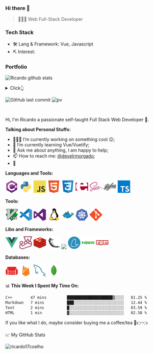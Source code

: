 ### Hi there 👋

<!--
**ricardo17coelho/ricardo17coelho** is a ✨ _special_ ✨ repository because its `README.md` (this file) appears on your GitHub profile.

Here are some ideas to get you started:

- 🔭 I’m currently working on ...
- 🌱 I’m currently learning ...
- 👯 I’m looking to collaborate on ...
- 🤔 I’m looking for help with ...
- 💬 Ask me about ...
- 📫 How to reach me: ...
- 😄 Pronouns: ...
- ⚡ Fun fact: ...
-->

> 👨🏻‍💻 Web Full-Stack Developer

### Tech Stack

- 🛠 Lang & Framework: Vue, Javascript
- ⛏ Interest: 


### Portfolio

![Ricardo github stats](https://github-readme-stats.vercel.app/api?username=ricardo17coelho&show_icons=true&theme=dracula&hide=stars,issues)

<details>
  <summary>Click👆</summary>
  <pre>
  🤷‍♂️
  </pre>
</details>

![GitHub last commit](https://img.shields.io/github/last-commit/ricardo17coelho/ricardo17coelho)
![pv](https://pageview.vercel.app/?github_user=ricardo17coelho)


<br />

Hi, I'm Ricardo a passionate self-taught Full Stack Web Developer 🚀.

**Talking about Personal Stuffs:**

- 👨🏽‍💻 I’m currently working on something cool :wink:;
- 🌱 I’m currently learning Vue/Vuetify; 
- 💬 Ask me about anything, I am happy to help;
- 📫 How to reach me: [@develrmorgado](mailto:devel@rmorgado.ch?subject=[GitHub]);
- 📝

**Languages and Tools:**  

<code><img height="40" src="https://github.com/devicons/devicon/blob/master/icons/csharp/csharp-original.svg"></code>
<code><img height="40" src="https://github.com/devicons/devicon/blob/master/icons/python/python-original.svg"></code>
<code><img height="40" src="https://github.com/devicons/devicon/blob/master/icons/javascript/javascript-original.svg"></code>
<code><img height="40" src="https://github.com/devicons/devicon/blob/master/icons/html5/html5-original.svg"></code>
<code><img height="40" src="https://github.com/devicons/devicon/blob/master/icons/css3/css3-original.svg"></code>
<code><img height="40" src="https://github.com/devicons/devicon/blob/master/icons/erlang/erlang-original.svg"></code>
<code><img height="40" src="https://github.com/devicons/devicon/blob/master/icons/sass/sass-original.svg"></code>
<code><img height="40" src="https://github.com/devicons/devicon/blob/master/icons/stylus/stylus-original.svg"></code>
<code><img height="40" src="https://github.com/devicons/devicon/blob/master/icons/typescript/typescript-original.svg"></code>

**Tools:**

<code><img height="40" src="https://github.com/devicons/devicon/blob/master/icons/vim/vim-original.svg"></code>
<code><img height="40" src="https://github.com/devicons/devicon/blob/master/icons/vscode/vscode-original.svg"></code>
<code><img height="40" src="https://github.com/devicons/devicon/blob/master/icons/visualstudio/visualstudio-plain.svg"></code>
<code><img height="40" src="https://github.com/devicons/devicon/blob/master/icons/linux/linux-original.svg"></code>
<code><img height="40" src="https://github.com/devicons/devicon/blob/master/icons/docker/docker-original.svg"></code>
<code><img height="40" src="https://github.com/devicons/devicon/blob/master/icons/kubernetes/kubernetes-plain.svg"></code>
<code><img height="40" src="https://github.com/devicons/devicon/blob/master/icons/git/git-original.svg"></code>

**Libs and Frameworks:**

<code><img height="40" src="https://github.com/devicons/devicon/blob/master/icons/vuejs/vuejs-original.svg"></code>
<code><img height="40" src="https://github.com/devicons/devicon/blob/master/icons/jest/jest-plain.svg"></code>
<code><img height="40" src="https://github.com/devicons/devicon/blob/master/icons/redis/redis-original.svg"></code>
<code><img height="40" src="https://github.com/devicons/devicon/blob/master/icons/flask/flask-original.svg"></code>
<code><img height="40" src="https://raw.githubusercontent.com/jmnote/z-icons/master/svg/lodash.svg"></code>
<code><img height="40" src="https://github.com/devicons/devicon/blob/master/icons/yarn/yarn-original.svg"></code>
<code><img height="40" src="https://github.com/devicons/devicon/blob/master/icons/nginx/nginx-original.svg"></code>
<code><img height="40" src="https://github.com/devicons/devicon/blob/master/icons/npm/npm-original-wordmark.svg"></code>

**Databases:**

<code><img height="40" src="https://github.com/devicons/devicon/blob/master/icons/couchdb/couchdb-original.svg"></code>
<code><img height="40" src="https://github.com/devicons/devicon/blob/master/icons/firebase/firebase-plain.svg"></code>
<code><img height="40" src="https://github.com/devicons/devicon/blob/master/icons/mysql/mysql-original.svg"></code>
<code><img height="40" src="https://github.com/devicons/devicon/blob/master/icons/mongodb/mongodb-original.svg"></code>


📊 **This Week I Spent My Time On:**
<!--START_SECTION:waka-->
```text
C++        47 mins         ████████████████████▒░░░░   81.25 % 
Markdown   7 mins          ███░░░░░░░░░░░░░░░░░░░░░░   12.44 % 
Text       2 mins          █░░░░░░░░░░░░░░░░░░░░░░░░   03.59 % 
HTML       1 min           ▓░░░░░░░░░░░░░░░░░░░░░░░░   02.58 % 
```
<!--END_SECTION:waka-->

If you like what I do, maybe consider buying me a coffee/tea 🥺👉👈

📈 My GitHub Stats

<p> <img src="https://github-readme-stats.vercel.app/api?username=ricardo17coelho&show_icons=true&theme=gotham" alt="ricardo17coelho" />



